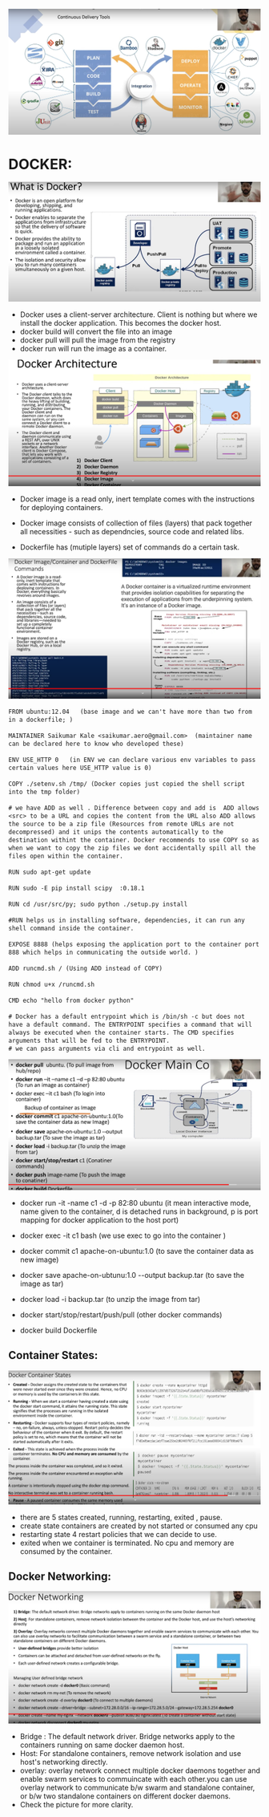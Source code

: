 ![alt text](imgs/ci_cd.PNG "")

# DOCKER:

![alt text](imgs/docker1.PNG "")

- Docker uses a client-server architecture. Client is nothing but where we install the docker application. This becomes the docker host.
- docker build will convert the file into an image
- docker pull will pull the image from the registry
- docker run will run the image as a container.

![alt text](imgs/docker2.PNG "")

- Docker image is a read only, inert template comes with the instructions for deploying containers.
- Docker image consists of collection of files (layers) that pack together all necessities - such as dependncies, source code and related libs.


- Dockerfile has (mutiple layers) set of commands do a certain task.

![alt text](imgs/docker3.PNG "")

```
FROM ubuntu:12.04   (base image and we can't have more than two from in a dockerfile; )

MAINTAINER Saikumar Kale <saikumar.aero@gmail.com>  (maintainer name can be declared here to know who developed these)

ENV USE_HTTP 0   (in ENV we can declare various env variables to pass certain values here USE_HTTP value is 0)

COPY ./setenv.sh /tmp/ (Docker copies just copied the shell script into the tmp folder)

# we have ADD as well . Difference between copy and add is  ADD allows <src> to be a URL and copies the content from the URL also ADD allows the source to be a zip file (Resources from remote URLs are not decompressed) and it unips the contents automatically to the destination withint the container. Docker recommends to use COPY so as when we want to copy the zip files we dont accidentally spill all the files open within the container.

RUN sudo apt-get update  

RUN sudo -E pip install scipy  :0.18.1 

RUN cd /usr/src/py; sudo python ./setup.py install 

#RUN helps us in installing software, dependencies, it can run any shell command inside the container.

EXPOSE 8888 (helps exposing the application port to the container port 888 which helps in communicating the outside world. )

ADD runcmd.sh / (Using ADD instead of COPY)

RUN chmod u+x /runcmd.sh 

CMD echo "hello from docker python" 

# Docker has a default entrypoint which is /bin/sh -c but does not have a default command. The ENTRYPOINT specifies a command that will always be executed when the container starts. The CMD specifies arguments that will be fed to the ENTRYPOINT.
# we can pass arguments via cli and entrypoint as well.

```

![alt text](imgs/docker4.PNG "")

- docker run -it -name c1 -d -p 82:80 ubuntu
(it mean interactive mode, name given to the container, d is detached runs in background, p is port mapping for docker application to the host port)

- docker exec -it c1 bash 
(we use exec to go into the container )

- docker commit c1 apache-on-ubuntu:1.0 
(to save the container data as new image)

- docker save apache-on-ubtunu:1.0 --output backup.tar 
(to save the image as tar)

- docker load -i backup.tar (to unzip the image from tar)

- docker start/stop/restart/push/pull (other docker commands)
- docker build Dockerfile

## Container States:

![alt text](imgs/docker5.PNG "")

- there are 5 states created, running,  restarting, exited , pause.
- create state containers are created by not started or consumed any cpu
- restarting state 4 restart policies that we can decide to use.
- exited when we container is terminated. No cpu and memory are consumed by the container.

## Docker Networking: 

![alt text](imgs/docker6.PNG "")

- Bridge : The default network driver. Bridge networks apply to the containers running on same docker daemon host.
- Host: For standalone containers, remove network isolation and use host's networking directly.
- overlay: overlay network connect multiple docker daemons together and enable swarm services to commuincate with each other.you can use overlay network to communicate b/w swarm and standalone container, or b/w two standalone containers on different docker daemons.
- Check the picture for more clarity.
